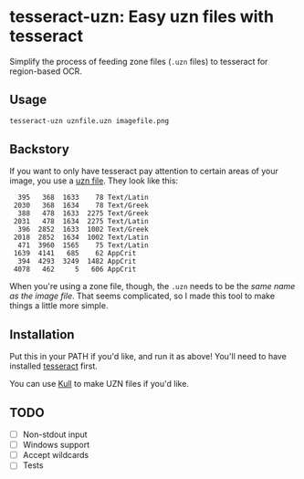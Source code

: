 # tesseract-uzn: Easy uzn files with tesseract

Simplify the process of feeding zone files (`.uzn` files) to tesseract for region-based OCR.

## Usage

```bash
tesseract-uzn uznfile.uzn imagefile.png
```

## Backstory

If you want to only have tesseract pay attention to certain areas of your image, you use a [uzn file](https://github.com/OpenGreekAndLatin/greek-dev/wiki/uzn-format). They look like this:

```
  395   368  1633    78 Text/Latin
 2030   368  1634    78 Text/Greek
  388   478  1633  2275 Text/Greek
 2031   478  1634  2275 Text/Latin
  396  2852  1633  1002 Text/Greek
 2018  2852  1634  1002 Text/Latin
  471  3960  1565    75 Text/Latin
 1639  4141   685    62 AppCrit
  394  4293  3249  1482 AppCrit
 4078   462     5   606 AppCrit
```

When you're using a zone file, though, the `.uzn` needs to be the *same name as the image file*. That seems complicated, so I made this tool to make things a little more simple.

## Installation

Put this in your PATH if you'd like, and run it as above! You'll need to have installed [tesseract](https://github.com/tesseract-ocr/tesseract) first.

You can use [Kull](https://jsoma.github.io/kull/) to make UZN files if you'd like.

## TODO

* [ ] Non-stdout input
* [ ] Windows support
* [ ] Accept wildcards
* [ ] Tests
